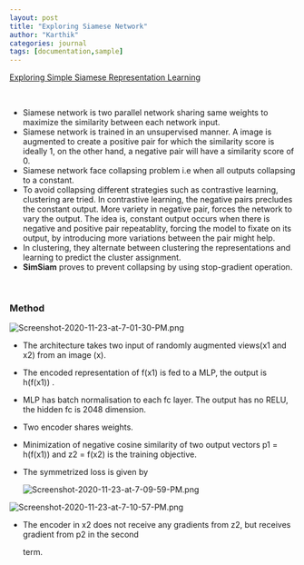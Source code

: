 ```yaml
---
layout: post
title: "Exploring Siamese Network"
author: "Karthik"
categories: journal
tags: [documentation,sample]
---
```




[Exploring Simple Siamese Representation Learning](https://arxiv.org/pdf/2011.10566.pdf)



<br>

- Siamese network is two parallel network sharing same weights to maximize the similarity between each network input. 
- Siamese network is trained in an unsupervised manner. A image is augmented to create a positive pair for which the similarity score is ideally 1, on the other hand, a negative pair will have a similarity score of 0. 
- Siamese network face collapsing problem i.e when all outputs collapsing to a constant. 
- To avoid collapsing different strategies such as contrastive learning, clustering are tried. In contrastive learning, the negative pairs precludes the constant output. More variety in negative pair, forces the network to vary the output. The idea is, constant output occurs when there is negative and positive pair repeatablity, forcing the model to fixate  on its output, by introducing more variations between the pair might help. 
- In clustering, they alternate between clustering the representations and learning to predict the cluster assignment. 
- **SimSiam** proves to prevent collapsing by using stop-gradient operation.  

<br>

### Method

![Screenshot-2020-11-23-at-7-01-30-PM.png](https://i.postimg.cc/vHk1TqpK/Screenshot-2020-11-23-at-7-01-30-PM.png)



- The architecture takes two input of randomly augmented views(x1 and x2) from an image (x). 

- The encoded representation of f(x1) is fed to a MLP, the output is h(f(x1)) . 

- MLP has batch normalisation to each fc layer. The output has no RELU, the hidden fc is 2048 dimension.

- Two encoder shares weights. 

- Minimization of negative cosine similarity of two output vectors p1 = h(f(x1)) and z2 = f(x2) is the training objective. 

- The symmetrized loss is given by

  

  ![Screenshot-2020-11-23-at-7-09-59-PM.png](https://i.postimg.cc/T1qpsfk5/Screenshot-2020-11-23-at-7-09-59-PM.png)



![Screenshot-2020-11-23-at-7-10-57-PM.png](https://i.postimg.cc/0yHrFtCn/Screenshot-2020-11-23-at-7-10-57-PM.png)



- The encoder in x2 does not receive any gradients from z2, but receives gradient from p2 in the second

  term. 



<br>









